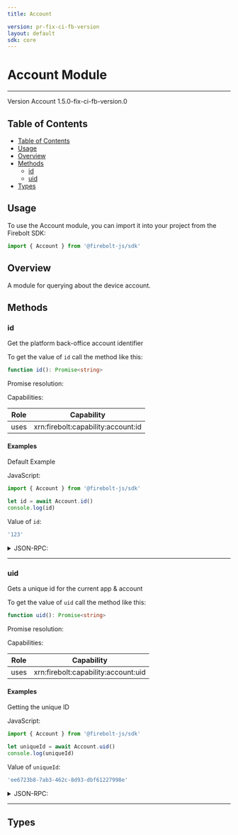 ```yaml
---
title: Account

version: pr-fix-ci-fb-version
layout: default
sdk: core
---
```


# Account Module

---

Version Account 1.5.0-fix-ci-fb-version.0

## Table of Contents

- [Table of Contents](#table-of-contents)
- [Usage](#usage)
- [Overview](#overview)
- [Methods](#methods)
  - [id](#id)
  - [uid](#uid)
- [Types](#types)

## Usage

To use the Account module, you can import it into your project from the Firebolt SDK:

```javascript
import { Account } from '@firebolt-js/sdk'
```

## Overview

A module for querying about the device account.

## Methods

### id

Get the platform back-office account identifier

To get the value of `id` call the method like this:

```typescript
function id(): Promise<string>
```

Promise resolution:

Capabilities:

| Role | Capability                         |
| ---- | ---------------------------------- |
| uses | xrn:firebolt:capability:account:id |

#### Examples

Default Example

JavaScript:

```javascript
import { Account } from '@firebolt-js/sdk'

let id = await Account.id()
console.log(id)
```

Value of `id`:

```javascript
'123'
```

<details markdown="1" >
<summary>JSON-RPC:</summary>
Request:

```json
{
  "jsonrpc": "2.0",
  "id": 1,
  "method": "Account.id",
  "params": {}
}
```

Response:

```json
{
  "jsonrpc": "2.0",
  "id": 1,
  "result": "123"
}
```

</details>

---

### uid

Gets a unique id for the current app & account

To get the value of `uid` call the method like this:

```typescript
function uid(): Promise<string>
```

Promise resolution:

Capabilities:

| Role | Capability                          |
| ---- | ----------------------------------- |
| uses | xrn:firebolt:capability:account:uid |

#### Examples

Getting the unique ID

JavaScript:

```javascript
import { Account } from '@firebolt-js/sdk'

let uniqueId = await Account.uid()
console.log(uniqueId)
```

Value of `uniqueId`:

```javascript
'ee6723b8-7ab3-462c-8d93-dbf61227998e'
```

<details markdown="1" >
<summary>JSON-RPC:</summary>
Request:

```json
{
  "jsonrpc": "2.0",
  "id": 1,
  "method": "Account.uid",
  "params": {}
}
```

Response:

```json
{
  "jsonrpc": "2.0",
  "id": 1,
  "result": "ee6723b8-7ab3-462c-8d93-dbf61227998e"
}
```

</details>

---

## Types
